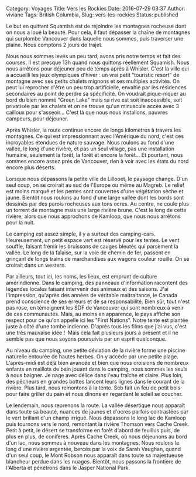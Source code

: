 Category: Voyages
Title: Vers les Rockies
Date: 2016-07-29 03:37
Author: viviane
Tags: British Columbia,
Slug: vers-les-rockies
Status: published

Le but en quittant Squamish est de rejoindre les montagnes rocheuse dont on nous a loué la beauté. Pour cela, il faut dépasser la chaîne de montagnes qui surplombe Vancouver dans laquelle nous sommes, puis traverser une plaine. Nous comptons 2 jours de trajet.

Nous nous sommes levés un peu tard, avons pris notre temps et fait des courses. Il est presque 13h quand nous quittons réellement Squamish. Nous nous arrêtons pour déjeuner peu de temps après à Whisler. C'est la ville qui a accueilli les jeux olympiques d'hiver : un vrai petit "touristic resort" de montagne avec ses petits chalets mignons et ses multiples activités. On peut lui reprocher d'être un peu trop artificielle, envahie par les résidences secondaires au point de perdre sa spécificité. On voudrait pique-niquer au bord du bien nommé "Green Lake" mais sa rive est soit inaccessible, soit privatisée par les chalets et on ne trouve qu'un minuscule accès avec 3 cailloux pour s'asseoir... C'est là que nous nous installons, pauvres campeurs, pour déjeuner.

Après Whisler, la route continue encore de longs kilomètres à travers les montagnes. Ce qui est impressionnant avec l'Amérique du nord, c'est ces incroyables étendues de nature sauvage. Nous roulons au fond d'une vallée, le long d'une rivière, et pas un seul village, pas une installation humaine, seulement la forêt, la forêt et encore la forêt... Et pourtant, nous sommes encore assez près de Vancouver, rien à voir avec les états du nord encore plus déserts.

Lorsque nous dépassons la petite ville de Lillooet, le paysage change. D'un seul coup, on se croirait au sud de l'Europe ou même au Magreb. Le relief est moins marqué et les pentes sont couvertes d'une végétation sèche et jaune. Bientôt nous roulons au fond d'une large vallée dont les bords sont dessinés par des parois rocheuses aux tons ocres. Au centre, ne coule plus un torrent de montagne mais une large rivière brune. C'est le long de cette rivière, alors que nous approchons de Kamloop, que nous nous arrêtons pour la nuit.

Le camping est assez simple, il y a surtout des camping-cars. Heureusement, un petit espace vert est réservé pour les tentes. Le vent souffle, faisant frémir les bruissons de sauges bleutés qui parsèment la vallée. Le long de la falaise, sur la voie de chemin de fer, passent en grinçant de longs trains de marchandises aux wagons couleur rouille. On se croirait dans un western.

Par ailleurs, tout ici, les noms, les lieux, est emprunt de culture amérindienne. Dans le camping, des panneaux d'information racontent des légendes locales faisant intervenir des animaux et des saisons. J'ai l'impression, qu'après des années de véritable maltraitance, le Canada prend conscience de ses erreurs et de sa responsabilité. Bien sûr, tout n'est pas rose, en témoignent les SDF de Vancouver qui sont nombreux à venir de ces communautés. Mais, au moins en apparence, le pays affiche son respect pour ce qu'on appelle ici les "First Nations". Notre tente est plantée juste à côté d'une tombe indienne. D'après tous les films que j'ai vus, c'est une très mauvaise idée !  Mais cela fait plusieurs jours à présent et il ne semble pas que nous soyons poursuivis par un esprit quelconque.

Au niveau du camping, une petite déviation de la rivière forme une piscine naturelle entourée de hautes herbes. On y accède par une petite plage. L'après-midi est déjà bien avancée et bien que nous croisions de nombreux enfants en maillots de bain jouant dans le camping, nous sommes les seuls à nous baigner. Je nage avec délice dans l'eau fraîche et claire. Plus loin, des pêcheurs en grandes bottes lancent leurs lignes dans le courant de la rivière. Plus tard, nous remontons à la tente. Seb fait un feu de petit bois pour faire griller du pain et nous dînons en regardant le soleil se coucher.

Le lendemain, nous reprenons la route. La vallée désertique nous apparaît dans toute sa beauté, nuances de jaunes et d'ocres parfois contrastées par le vert brillant d'un champ irrigué. Nous dépassons le long lac de Kamloop puis tournons vers le nord, remontant la rivière Thomson vers Cache Creek. Petit à petit, le désert se transforme en forêt d'abord de feuillus puis, de plus en plus, de conifères. Après Cache Creek, où nous déjeunons au bord d'un lac, nous sommes à nouveau dans les montagnes. Nous roulons le long d'une rivière argentée, bercés par la voix de Sarah Vaughan, quand d'un seul coup, le Mont Robson nous apparaît dans toute sa majestueuse blancheur perdue dans les nuages. Bientôt, nous passons la frontière de l'Alberta et pénétrons dans le Jasper National Park.
